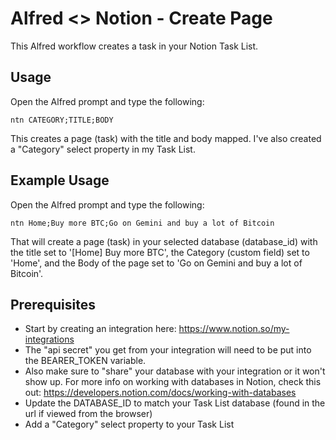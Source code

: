 # Alfred <> Notion - Create Page

This Alfred workflow creates a task in your Notion Task List.

## Usage

Open the Alfred prompt and type the following:

`ntn CATEGORY;TITLE;BODY`

This creates a page (task) with the title and body mapped. I've also created a "Category" select property in my Task List.

## Example Usage

Open the Alfred prompt and type the following:

`ntn Home;Buy more BTC;Go on Gemini and buy a lot of Bitcoin`

That will create a page (task) in your selected database (database_id) with the title set to '[Home] Buy more BTC', the Category (custom field) set to 'Home', and the Body of the page set to 'Go on Gemini and buy a lot of Bitcoin'.

## Prerequisites

* Start by creating an integration here: <https://www.notion.so/my-integrations>
* The "api secret" you get from your integration will need to be put into the BEARER_TOKEN variable.
* Also make sure to "share" your database with your integration or it won't show up. For more info on working with databases in Notion, check this out: <https://developers.notion.com/docs/working-with-databases>
* Update the DATABASE_ID to match your Task List database (found in the url if viewed from the browser)
* Add a "Category" select property to your Task List
